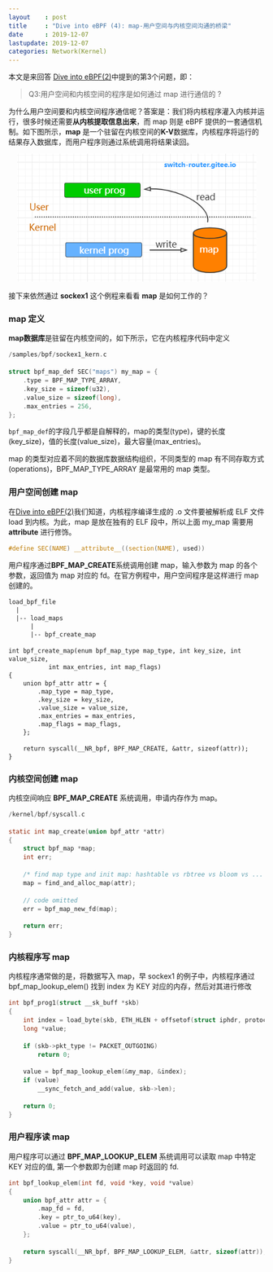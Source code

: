 ```yaml
---
layout    : post
title     : "Dive into eBPF (4): map-用户空间与内核空间沟通的桥梁"
date      : 2019-12-07
lastupdate: 2019-12-07
categories: Network(Kernel)
---
```


本文是来回答 [Dive into eBPF(2)](https://switch-router.gitee.io/blog/bpf-2/)中提到的第3个问题，即：

> Q3:用户空间和内核空间的程序是如何通过 map 进行通信的 ?

为什么用户空间要和内核空间程序通信呢？答案是：我们将内核程序灌入内核并运行，很多时候还需要**从内核提取信息出来**，而 map 则是 eBPF 提供的一套通信机制。如下图所示，**map** 是一个驻留在内核空间的**K-V**数据库，内核程序将运行的结果存入数据库，而用户程序则通过系统调用将结果读回。

<p align="center"><img src="/assets/img/bpf-4/arch.PNG"></p>

接下来依然通过 **sockex1** 这个例程来看看 **map** 是如何工作的？ 

### map 定义

**map数据库**是驻留在内核空间的，如下所示，它在内核程序代码中定义

```c 
/samples/bpf/sockex1_kern.c

struct bpf_map_def SEC("maps") my_map = {
	.type = BPF_MAP_TYPE_ARRAY,
	.key_size = sizeof(u32),
	.value_size = sizeof(long),
	.max_entries = 256,
};
```

`bpf_map_def`的字段几乎都是自解释的，map的类型(type)，键的长度(key_size)，值的长度(value_size)，最大容量(max_entries)。

map 的类型对应着不同的数据库数据结构组织，不同类型的 map 有不同存取方式(operations)，BPF_MAP_TYPE_ARRAY 是最常用的 map 类型。

### 用户空间创建 map

在[Dive into eBPF(2)](https://switch-router.gitee.io/blog/bpf-2/)我们知道，内核程序编译生成的 .o 文件要被解析成 ELF 文件 load 到内核。为此，map 是放在独有的 ELF 段中，所以上面 my_map 需要用 __attribute__ 进行修饰。
```c
#define SEC(NAME) __attribute__((section(NAME), used)) 
```

用户程序通过**BPF_MAP_CREATE**系统调用创建 map，输入参数为 map 的各个参数，返回值为 map 对应的 fd。在官方例程中，用户空间程序是这样进行 map 创建的。

```
load_bpf_file  
  |
  |-- load_maps 
      |
      |-- bpf_create_map
      
int bpf_create_map(enum bpf_map_type map_type, int key_size, int value_size,
		   int max_entries, int map_flags)
{
	union bpf_attr attr = {
		.map_type = map_type,
		.key_size = key_size,
		.value_size = value_size,
		.max_entries = max_entries,
		.map_flags = map_flags,
	};

	return syscall(__NR_bpf, BPF_MAP_CREATE, &attr, sizeof(attr));
}
```

### 内核空间创建 map

内核空间响应 **BPF_MAP_CREATE** 系统调用，申请内存作为 map。

```c
/kernel/bpf/syscall.c

static int map_create(union bpf_attr *attr)
{
	struct bpf_map *map;
	int err;

	/* find map type and init map: hashtable vs rbtree vs bloom vs ... */
	map = find_and_alloc_map(attr);

    // code omitted
	err = bpf_map_new_fd(map);

	return err;
}
```

### 内核程序写 map

内核程序通常做的是，将数据写入 map，早 sockex1 的例子中，内核程序通过 bpf_map_lookup_elem() 找到 index 为 KEY 对应的内存，然后对其进行修改

```c 
int bpf_prog1(struct __sk_buff *skb)
{
	int index = load_byte(skb, ETH_HLEN + offsetof(struct iphdr, protocol));
	long *value;

	if (skb->pkt_type != PACKET_OUTGOING)
		return 0;

	value = bpf_map_lookup_elem(&my_map, &index);
	if (value)
		__sync_fetch_and_add(value, skb->len);

	return 0;
}
```

### 用户程序读 map

用户程序可以通过 **BPF_MAP_LOOKUP_ELEM** 系统调用可以读取 map 中特定 KEY 对应的值, 第一个参数即为创建 map 时返回的 fd.

```c
int bpf_lookup_elem(int fd, void *key, void *value)
{
	union bpf_attr attr = {
		.map_fd = fd,
		.key = ptr_to_u64(key),
		.value = ptr_to_u64(value),
	};

	return syscall(__NR_bpf, BPF_MAP_LOOKUP_ELEM, &attr, sizeof(attr));
}
```

